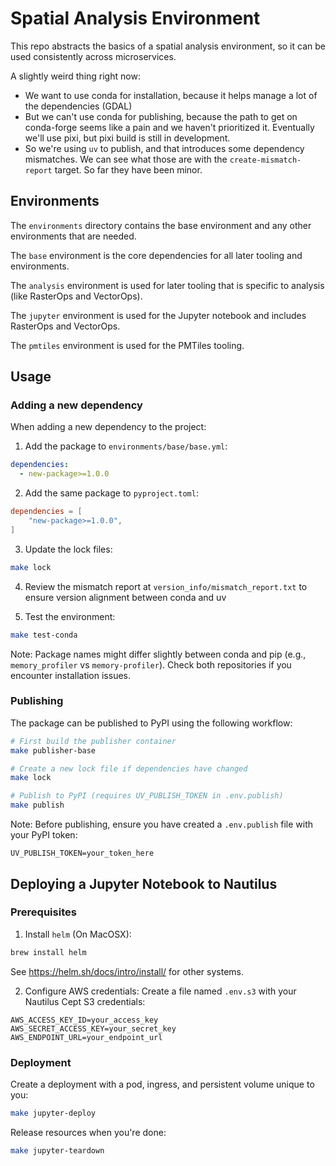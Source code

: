 # Spatial Analysis Environment

This repo abstracts the basics of a spatial analysis environment, so it can be used consistently across microservices.

A slightly weird thing right now:
- We want to use conda for installation, because it helps manage a lot of the dependencies (GDAL)
- But we can't use conda for publishing, because the path to get on conda-forge seems like a pain and we haven't prioritized it. Eventually we'll use pixi, but pixi build is still in development.
- So we're using `uv` to publish, and that introduces some dependency mismatches.  We can see what those are with the `create-mismatch-report` target.  So far they have been minor.

## Environments

The `environments` directory contains the base environment and any other environments that are needed.

The `base` environment is the core dependencies for all later tooling and environments.

The `analysis` environment is used for later tooling that is specific to analysis (like RasterOps and VectorOps).

The `jupyter` environment is used for the Jupyter notebook and includes RasterOps and VectorOps.

The `pmtiles` environment is used for the PMTiles tooling.

## Usage

### Adding a new dependency

When adding a new dependency to the project:

1. Add the package to `environments/base/base.yml`:
```yaml
dependencies:
  - new-package>=1.0.0
```

2. Add the same package to `pyproject.toml`:
```toml
dependencies = [
    "new-package>=1.0.0",
]
```

3. Update the lock files:
```bash
make lock
```

4. Review the mismatch report at `version_info/mismatch_report.txt` to ensure version alignment between conda and uv

5. Test the environment:
```bash
make test-conda
```

Note: Package names might differ slightly between conda and pip (e.g., `memory_profiler` vs `memory-profiler`). Check both repositories if you encounter installation issues.

### Publishing
The package can be published to PyPI using the following workflow:

```bash
# First build the publisher container
make publisher-base

# Create a new lock file if dependencies have changed
make lock

# Publish to PyPI (requires UV_PUBLISH_TOKEN in .env.publish)
make publish
```

Note: Before publishing, ensure you have created a `.env.publish` file with your PyPI token:
```
UV_PUBLISH_TOKEN=your_token_here
```

## Deploying a Jupyter Notebook to Nautilus

### Prerequisites

1. Install `helm` (On MacOSX):
```bash
brew install helm
```
See https://helm.sh/docs/intro/install/ for other systems.

2. Configure AWS credentials:
Create a file named `.env.s3` with your Nautilus Cept S3 credentials:
```
AWS_ACCESS_KEY_ID=your_access_key
AWS_SECRET_ACCESS_KEY=your_secret_key
AWS_ENDPOINT_URL=your_endpoint_url
```

### Deployment

Create a deployment with a pod, ingress, and persistent volume unique to you:
```bash
make jupyter-deploy
```

Release resources when you're done:
```bash
make jupyter-teardown
```
